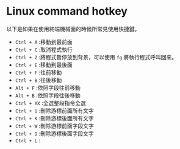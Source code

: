 # Linux command hotkey

以下是如果在使用終端機械面的時候所常見使用快捷鍵。

- `Ctrl + A` :移動到最前面
- `Ctrl + C` :取消程式執行
- `Ctrl + Z` :將程式暫停放到背景，可以使用 `fg` 將執行程式呼叫回來。
- `Ctrl + E` :移動到最後面
- `Ctrl + F` :往前移動
- `Ctrl + B` :往後移動
- `Alt + F` :依照字段往前移動
- `Alt + B` :依照字段往後移動
- `Ctrl + XX` :全選整段指令全選
- `Ctrl + U` :刪除游標前面所有文字
- `Ctrl + K` :刪除游標後面所有文字
- `Ctrl + W` :刪除游標前面字段文字
- `Ctrl + D` :刪除游標後面字段文字
- `Ctrl + L` :
